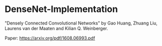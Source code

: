 # DenseNet-Implementation

"Densely Connected Convolutional Networks" by Gao Huang, Zhuang Liu, Laurens van der Maaten and Kilian Q. Weinberger.

Paper: https://arxiv.org/pdf/1608.06993.pdf
